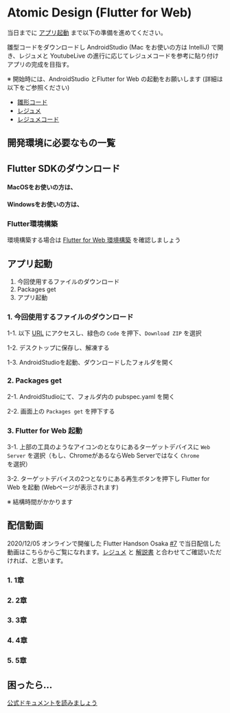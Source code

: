 # Atomic Design (Flutter for Web)

当日までに [アプリ起動](#アプリ起動) まで以下の準備を進めてください。

雛型コードをダウンロードし AndroidStudio (Mac をお使いの方は IntelliJ) で開き、レジュメと YoutubeLive の進行に応じてレジュメコードを参考に貼り付けアプリの完成を目指す。

※ 開始時には、AndroidStudio とFlutter for Web の起動をお願いします (詳細は以下をご参照ください)

- [雛形コード](https://github.com/YujiOnishi/flutter_atomic_handson_hinagata)
- [レジュメ](https://docs.google.com/presentation/d/1fPNGFQLCMzOlHE9YqsP_aQ2G0LDqqsAsFsMTMB6MdxA/edit#slide=id.g8821f73e74_1_5)
- [レジュメコード](https://github.com/YujiOnishi/-flutter_atomic_handson_resume)

## 開発環境に必要なもの一覧

<Environment />

## Flutter SDKのダウンロード

#### MacOSをお使いの方は、

<SDKInstall os="macos" version="1.23.0-18.1.pre-beta" />

#### Windowsをお使いの方は、

<SDKInstall os="windows" version="1.23.0-18.1.pre-beta" />

### Flutter環境構築

環境構築する場合は [Flutter for Web 環境構築](/handson/basic_web) を確認しましょう

## アプリ起動

1. 今回使用するファイルのダウンロード
2. Packages get
3. アプリ起動

### 1. 今回使用するファイルのダウンロード

1-1. 以下 [URL](https://github.com/YujiOnishi/flutter_atomic_handson_hinagata) にアクセスし、緑色の `Code` を押下、`Download ZIP` を選択

1-2. デスクトップに保存し、解凍する

1-3. AndroidStudioを起動、ダウンロードしたフォルダを開く

### 2. Packages get

2-1. AndroidStudioにて、フォルダ内の pubspec.yaml を開く

2-2. 画面上の `Packages get` を押下する

### 3. Flutter for Web 起動

3-1. 上部の工具のようなアイコンのとなりにあるターゲットデバイスに `Web Server` を選択（もし、ChromeがあるならWeb Serverではなく `Chrome` を選択）

3-2. ターゲットデバイスの2つとなりにある再生ボタンを押下し Flutter for Web を起動 (Webページが表示されます)

※ 結構時間がかかります

## 配信動画

2020/12/05 オンラインで開催した Flutter Handson Osaka [#7](https://flutter-jp.connpass.com/event/194004/) で当日配信した動画はこちらからご覧になれます。[レジュメ](https://github.com/YujiOnishi/-flutter_atomic_handson_resume/) と [解説書](https://docs.google.com/spreadsheets/d/1MB4Ph9kY-g7RiXNdHV3ll7iY0hKRLe160U4KpcFNzVE/edit#gid=1226069133) と合わせてご確認いただければ、と思います。

### 1. 1章

<youtube video-id="koMMSSQHjOU" />

<!--
[https://www.youtube.com/watch?v=koMMSSQHjOU](https://www.youtube.com/watch?v=koMMSSQHjOU)
-->

### 2. 2章

<youtube video-id="rBtnmLidjes" />

<!--
[https://www.youtube.com/watch?v=rBtnmLidjes](https://www.youtube.com/watch?v=rBtnmLidjes)
-->

### 3. 3章

<youtube video-id="2agTS7ffo0s" />

<!--
[https://www.youtube.com/watch?v=2agTS7ffo0s](https://www.youtube.com/watch?v=2agTS7ffo0s)
-->

### 4. 4章

<youtube video-id="q7pxC7xtCI4" />

<!--
[https://www.youtube.com/watch?v=q7pxC7xtCI4](https://www.youtube.com/watch?v=q7pxC7xtCI4)
-->

### 5. 5章

<youtube video-id="FK5OtLrajkk" />

<!--
[https://www.youtube.com/watch?v=FK5OtLrajkk](https://www.youtube.com/watch?v=FK5OtLrajkk)
-->

## 困ったら…

 [公式ドキュメントを読みましょう](http://flutter.io/)
